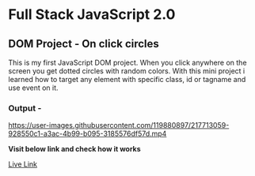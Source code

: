 # Full Stack JavaScript 2.0

## DOM Project - On click circles

This is my first JavaScript DOM project. When you click anywhere on the screen you get dotted circles with random colors. With this mini project i learned how to target any element with specific class, id or tagname and use event on it. 

### Output -

https://user-images.githubusercontent.com/119880897/217713059-928550c1-a3ac-4b99-b095-3185576df57d.mp4

**Visit below link and check how it works**

[Live Link](https://rafeahmad-javascript-project.netlify.app/)
